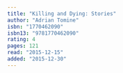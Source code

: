 ```yaml
---
title: "Killing and Dying: Stories"
author: "Adrian Tomine"
isbn: "1770462090"
isbn13: "9781770462090"
rating: 4
pages: 121
read: "2015-12-15"
added: "2015-12-30"
---
```


